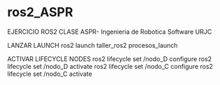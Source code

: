 # ros2_ASPR
EJERCICIO ROS2 CLASE ASPR- Ingenieria de Robotica Software URJC

LANZAR LAUNCH
ros2 launch taller_ros2 procesos_launch

ACTIVAR LIFECYCLE NODES
ros2 lifecycle set /nodo_D configure
ros2 lifecycle set /nodo_D activate
ros2 lifecycle set /nodo_C configure
ros2 lifecycle set /nodo_C activate

